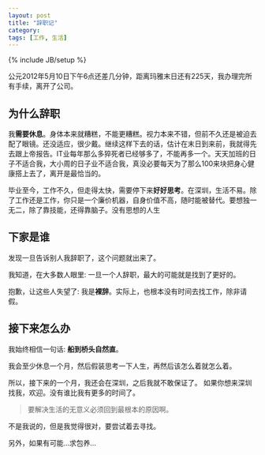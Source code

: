 ```yaml
---
layout: post
title: "辞职记"
category: 
tags: [工作, 生活]
---
```

{% include JB/setup %}

公元2012年5月10日下午6点还差几分钟，距离玛雅末日还有225天，我办理完所有手续，离开了公司。

为什么辞职
--------

我**需要休息**。身体本来就糟糕，不能更糟糕。视力本来不错，但前不久还是被迫去配了眼镜。还没适应，很少戴。继续这样下去的话，估计在末日到来前，我就得先去跟上帝报告。IT业每年那么多猝死者已经够多了，不能再多一个。天天加班的日子不适合我，大小周的日子业不适合我，真没必要每天为了那么100来块把身心健康搭上去了，离开是最恰当的。

毕业至今，工作不久，但走得太快，需要停下来**好好思考**。在深圳，生活不易。除了工作还是工作，你只是一个廉价机器，自身价值不高，随时能被替代。要想独一无二，除了靠技能，还得靠脑子。没有思想的人生

下家是谁
-------
发现一旦告诉别人我辞职了，这个问题就出来了。

我知道，在大多数人眼里: 一旦一个人辞职，最大的可能就是找到了更好的。

抱歉，让这些人失望了: 我是**裸辞**。实际上，也根本没有时间去找工作，除非请假。

接下来怎么办
----------
我始终相信一句话: **船到桥头自然直**。

我会至少休息一个月，然后假装思考一下人生，再然后该怎么着就怎么着。

所以，接下来的一个月，我还会在深圳，之后我就不敢保证了。
如果你想来深圳找我，欢迎。没有谁比我有更多的时间了。

> 要解决生活的无意义必须回到最根本的原因啊。

不是我说的，但是我觉得很对，要尝试着去寻找。

另外，如果有可能…求包养…
